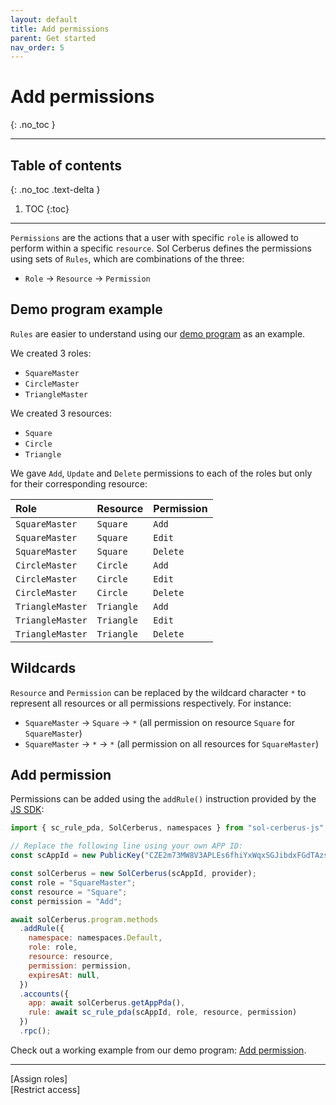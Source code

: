 ```yaml
---
layout: default
title: Add permissions
parent: Get started
nav_order: 5
---
```


# Add permissions
{: .no_toc }

---


## Table of contents
{: .no_toc .text-delta }

1. TOC
{:toc}

---

`Permissions` are the actions that a user with specific `role` is allowed to perform within a specific `resource`. Sol Cerberus defines the permissions using sets of `Rules`, which are combinations of the three:

- `Role` -> `Resource` -> `Permission`

## Demo program example

`Rules` are easier to understand using our [demo program] as an example.

We created 3 roles:

- `SquareMaster`
- `CircleMaster`
- `TriangleMaster`

We created 3 resources:

- `Square`
- `Circle`
- `Triangle`

We gave `Add`, `Update` and `Delete` permissions to each of the roles but only for their corresponding resource:

| Role | Resource | Permission |
|:-----|:--------|:--------|
| `SquareMaster` | `Square` | `Add` |
| `SquareMaster` | `Square` | `Edit` |
| `SquareMaster` | `Square` | `Delete` |
| `CircleMaster` | `Circle` | `Add` |
| `CircleMaster` | `Circle` | `Edit` |
| `CircleMaster` | `Circle` | `Delete` |
| `TriangleMaster` | `Triangle` | `Add` |
| `TriangleMaster` | `Triangle` | `Edit` |
| `TriangleMaster` | `Triangle` | `Delete` |

## Wildcards
`Resource` and `Permission` can be replaced by the wildcard character `*` to represent all resources or all permissions respectively. For instance:

- `SquareMaster` -> `Square` -> `*` (all permission on resource `Square` for `SquareMaster`)
- `SquareMaster` -> `*` -> `*` (all permission on all resources for `SquareMaster`)

## Add permission

 Permissions can be added using the `addRule()` instruction provided by the [JS SDK]: 

```js
import { sc_rule_pda, SolCerberus, namespaces } from "sol-cerberus-js";

// Replace the following line using your own APP ID:
const scAppId = new PublicKey("CZE2m73MW8V3APLEs6fhiYxWqxSGJibdxFGdTAzsBj2m");

const solCerberus = new SolCerberus(scAppId, provider);
const role = "SquareMaster";
const resource = "Square";
const permission = "Add";

await solCerberus.program.methods
  .addRule({
    namespace: namespaces.Default,
    role: role,
    resource: resource,
    permission: permission,
    expiresAt: null,
  })
  .accounts({
    app: await solCerberus.getAppPda(),
    rule: await sc_rule_pda(scAppId, role, resource, permission)
  })
  .rpc();
```
Check out a working example from our demo program: [Add permission](https://github.com/AnderUstarroz/sol-cerberus-demo/blob/main/tests/2_square.ts#L93-L106).

---

<div class="prev-next">
<div markdown="1">
[Assign roles]
</div>
<div markdown="1">
[Restrict access]
</div>
</div>

[JS SDK]: https://www.npmjs.com/package/sol-cerberus-js
[demo program]: https://demo.solcerberus.com/
[Assign roles]: ../assign-roles
[Restrict access]: ../restrict-access